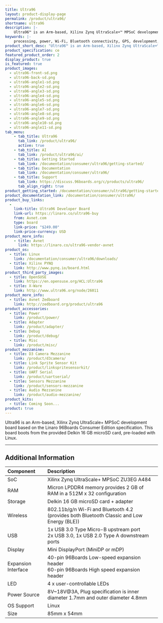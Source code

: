 ```yaml
---
title: Ultra96
layout: product-display-page
permalink: /product/ultra96/
shortname: ultra96
description: |-
    Ultra96™ is an Arm-based, Xilinx Zynq UltraScale+™ MPSoC development board based on the Linaro 96Boards Consumer Edition specification. This board boots from the provided Delkin 16 GB microSD card, pre-loaded with Linux.
keywords: |-
    processing, power, Wi-Fi, Bluetooth connectivity, GPS, development, board, mid-tier, xilinx, fpga, processor, low cost, Product, Development, Platform
product_short_desc: "Ultra96™ is an Arm-based, Xilinx Zynq UltraScale+™ MPSoC development board"
product_specification: ce
featured_product_order: 2
display_product: true
is_featured: true
product_images:
  - ultra96-front-sd.png
  - ultra96-back-sd.png
  - ultra96-angle1-sd.png
  - ultra96-angle2-sd.png
  - ultra96-angle3-sd.png
  - ultra96-angle4-sd.png
  - ultra96-angle5-sd.png
  - ultra96-angle6-sd.png
  - ultra96-angle7-sd.png
  - ultra96-angle8-sd.png
  - ultra96-angle9-sd.png
  - ultra96-angle10-sd.png
  - ultra96-angle11-sd.png
tab_menu:
    - tab_title: Ultra96
      tab_link: /product/ultra96/
      active: true
    - tab_title: AI
      tab_link: /product/ultra96/ai/
    - tab_title: Getting Started
      tab_link: /documentation/consumer/ultra96/getting-started/
    - tab_title: Documentation
      tab_link: /documentation/consumer/ultra96/
    - tab_title: Support
      tab_link: https://discuss.96boards.org/c/products/ultra96/
      tab_align_right: true
product_getting_started: /documentation/consumer/ultra96/getting-started/
product_documentation_link: /documentation/consumer/ultra96/
product_buy_links:
  -
    link-title: Ultra96 Developer Board
    link-url: https://linaro.co/ultra96-buy
    from: Avnet.com
    type: board
    link-price: "$249.00"
    link-price-currency: USD
product_more_info:
    - title: Avnet
      link: https://linaro.co/ultra96-vendor-avnet
product_os:
  - title: Linux
    link: /documentation/consumer/ultra96/downloads/
  - title: Xilinx PYNQ
    link: http://www.pynq.io/board.html
product_third_party_images:
  - title: OpenSUSE
    link: https://en.opensuse.org/HCL:Ultra96
  - title: X-Ware
    link: http://www.ultra96.org/node/26011
product_more_info:
  - title: Avnet Zedboard
    link: http://zedboard.org/product/ultra96
product_accessories:
  - title: Power
    link: /product/power/
  - title: Adapter
    link: /product/adapter/
  - title: Debug
    link: /product/debug/
  - title: Misc
    link: /product/misc/
product_mezzanine:
  - title: D3 Camera Mezzanine
    link: /product/d3camera/
  - title: Link Sprite Sensor Kit
    link: /product/linkspritesensorkit/
  - title: UART Serial
    link: /product/uartserial/
  - title: Sensors Mezzanine
    link: /product/sensors-mezzanine
  - title: Audio Mezzanine
    link: /product/audio-mezzanine/
product_kits:
  - title: Coming Soon...
product: true
---
```

Ultra96 is an Arm-based, Xilinx Zynq UltraScale+ MPSoC development board based on the Linaro 96Boards Consumer Edition specification. This board boots from the provided Delkin 16 GB microSD card, pre-loaded with Linux.

***

## Additional Information

|   Component          |   Description                                                                                    |
|:---------------------|:-------------------------------------------------------------------------------------------------|
|  SoC                 | Xilinx Zynq UltraScale+ MPSoC ZU3EG A484                                                         |
|  RAM                 | Micron LPDDR4 memory provides 2 GB of RAM in a 512M x 32 configuration                           |
|  Storage             | Delkin 16 GB microSD card + adapter                                                              |
|  Wireless            | 802.11b/g/n Wi-Fi and Bluetooth 4.2 (provides both Bluetooth Classic and Low Energy (BLE))       |
|  USB                 | 1x USB 3.0 Type Micro-B upstream port<br>2x USB 3.0, 1x USB 2.0 Type A downstream ports          |
|  Display             | Mini DisplayPort (MiniDP or mDP)                                                                 |
|  Expansion Interface | 40-pin 96Boards Low-speed expansion header<br>60-pin 96Boards High speed expansion header        |
|  LED                 | 4 x user-controllable LEDs                                                                       |
|  Power Source        | 8V~18V@3A, Plug specification is inner diameter 1.7mm and outer diameter 4.8mm                   |
|  OS Support          | Linux                                                                                        |
|  Size                | 85mm x 54mm                                                                                      |
